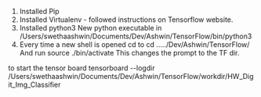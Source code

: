 
1. Installed Pip
2. Installed Virtualenv - followed instructions on Tensorflow website.
3. Installed python3 
	New python executable in /Users/swethaashwin/Documents/Dev/Ashwin/TensorFlow/bin/python3 
4. Every time a new shell is opened
	cd to cd ...../Dev/Ashwin/TensorFlow/
And run source ./bin/activate
This changes the prompt to the TF dir.



to start the tensor board
tensorboard --logdir /Users/swethaashwin/Documents/Dev/Ashwin/TensorFlow/workdir/HW_Digit_Img_Classifier

